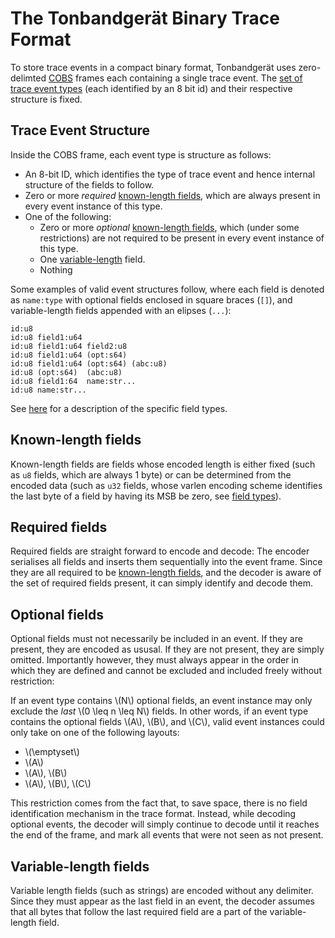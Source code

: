# The Tonbandgerät Binary Trace Format

To store trace events in a compact binary format, Tonbandgerät uses zero-delimted [COBS](./cobs.md)
frames each containing a single trace event. The [set of trace event types](./bin_events.md) (each identified by an 8
bit id) and their respective structure is fixed.

## Trace Event Structure

Inside the COBS frame, each event type is structure as follows:

- An 8-bit ID, which identifies the type of trace event and hence internal structure of the fields to follow.
- Zero or more *required* [known-length fields](#known-length-fields), which are always present in every event instance of this type.
- One of the following:
    - Zero or more *optional* [known-length fields](#known-length-fields), which (under some restrictions) are not required to
      be present in every event instance of this type.
    - One [variable-length](#variable-length-fields) field.
    - Nothing


Some examples of valid event structures follow, where each field is denoted as `name:type` with optional fields enclosed in square braces (`[]`), and variable-length fields appended with an elipses (`...`):

```text
id:u8
id:u8 field1:u64
id:u8 field1:u64 field2:u8
id:u8 field1:u64 (opt:s64)
id:u8 field1:u64 (opt:s64) (abc:u8)
id:u8 (opt:s64)  (abc:u8)
id:u8 field1:64  name:str...
id:u8 name:str...
```
See [here](./bin_event_fields.md) for a description of the specific field types.

## Known-length fields

Known-length fields are fields whose encoded length is either fixed (such as `u8` fields, which are always 1 byte)
or can be determined from the encoded data (such as `u32` fields, whose varlen encoding scheme identifies the last
byte of a field by having its MSB be zero, see [field types](./bin_event_fields.md)).

## Required fields

Required fields are straight forward to encode and decode: The encoder serialises all fields and inserts them
sequentially into the event frame. Since they are all required to be [known-length fields](#known-length-fields), and
the decoder is aware of the set of required fields present, it can simply identify and decode them.

## Optional fields

Optional fields must not necessarily be included in an event. If they are present, they are encoded as ususal.
If they are not present, they are simply omitted. Importantly however, they must always appear in the order in which they are defined
and cannot be excluded and included freely without restriction:

If an event type contains \\(N\\) optional fields, an event instance may only exclude the *last* \\(0 \leq n \leq N\\) fields.
In other words, if an event type contains the optional fields \\(A\\), \\(B\\), and \\(C\\), valid
event instances could only take on one of the following layouts:

 - \\(\emptyset\\)
 - \\(A\\)
 - \\(A\\), \\(B\\)
 - \\(A\\), \\(B\\), \\(C\\)

This restriction comes from the fact that, to save space, there is no field identification mechanism in the trace format.
Instead, while decoding optional events, the decoder will simply continue to decode until it reaches the end of the frame,
and mark all events that were not seen as not present.

## Variable-length fields

Variable length fields (such as strings) are encoded without any delimiter. Since they must appear as the last field in an 
event, the decoder assumes that all bytes that follow the last required field are a part of the variable-length field.
